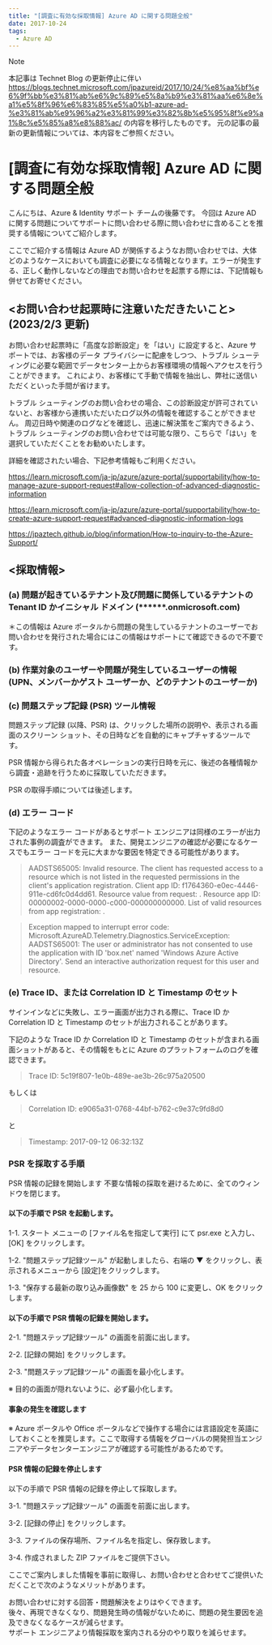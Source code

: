 ```yaml
---
title: "[調査に有効な採取情報] Azure AD に関する問題全般"
date: 2017-10-24
tags:
  - Azure AD
---
```


> [!NOTE]
> 本記事は Technet Blog の更新停止に伴い https://blogs.technet.microsoft.com/jpazureid/2017/10/24/%e8%aa%bf%e6%9f%bb%e3%81%ab%e6%9c%89%e5%8a%b9%e3%81%aa%e6%8e%a1%e5%8f%96%e6%83%85%e5%a0%b1-azure-ad-%e3%81%ab%e9%96%a2%e3%81%99%e3%82%8b%e5%95%8f%e9%a1%8c%e5%85%a8%e8%88%ac/ の内容を移行したものです。
> 元の記事の最新の更新情報については、本内容をご参照ください。

# [調査に有効な採取情報] Azure AD に関する問題全般

こんにちは、Azure & Identity サポート チームの後藤です。
今回は Azure AD に関する問題についてサポートに問い合わせる際に問い合わせに含めることを推奨する情報についてご紹介します。

ここでご紹介する情報は Azure AD が関係するようなお問い合わせでは、大体どのようなケースにおいても調査に必要になる情報となります。エラーが発生する、正しく動作しないなどの理由でお問い合わせを起票する際には、下記情報も併せてお寄せください。

## <お問い合わせ起票時に注意いただきたいこと> (2023/2/3 更新)
お問い合わせ起票時に「高度な診断設定」を「はい」に設定すると、Azure サポートでは、お客様のデータ プライバシーに配慮をしつつ、トラブル シューティングに必要な範囲でデータセンター上からお客様環境の情報へアクセスを行うことができます。
これにより、お客様にて手動で情報を抽出し、弊社に送信いただくといった手間が省けます。

トラブル シューティングのお問い合わせの場合、この診断設定が許可されていないと、お客様から連携いただいたログ以外の情報を確認することができません。
周辺日時や関連のログなどを確認し、迅速に解決策をご案内できるよう、トラブル シューティングのお問い合わせでは可能な限り、こちらで「はい」を選択していただくことをお勧めいたします。

詳細を確認されたい場合、下記参考情報もご利用ください。

https://learn.microsoft.com/ja-jp/azure/azure-portal/supportability/how-to-manage-azure-support-request#allow-collection-of-advanced-diagnostic-information

https://learn.microsoft.com/ja-jp/azure/azure-portal/supportability/how-to-create-azure-support-request#advanced-diagnostic-information-logs

https://jpaztech.github.io/blog/information/How-to-inquiry-to-the-Azure-Support/



## <採取情報>

### (a) 問題が起きているテナント及び問題に関係しているテナントの Tenant ID かイニシャル ドメイン (******.onmicrosoft.com)

＊この情報は Azure ポータルから問題の発生しているテナントのユーザーでお問い合わせを発行された場合にはこの情報はサポートにて確認できるので不要です。

### (b) 作業対象のユーザーや問題が発生しているユーザーの情報 (UPN、メンバーかゲスト ユーザーか、どのテナントのユーザーか)

### (c) 問題ステップ記録 (PSR) ツール情報

問題ステップ記録 (以降、PSR) は、クリックした場所の説明や、表示される画面のスクリーン ショット、その日時などを自動的にキャプチャするツールです。

PSR 情報から得られた各オペレーションの実行日時を元に、後述の各種情報から調査・追跡を行うために採取していただきます。

PSR の取得手順については後述します。

### (d) エラー コード

下記のようなエラー コードがあるとサポート エンジニアは同様のエラーが出力された事例の調査ができます。
また、開発エンジニアの確認が必要になるケースでもエラー コードを元に大まかな要因を特定できる可能性があります。

> AADSTS65005: Invalid resource. The client has requested access to a resource which is not listed in the requested permissions in the client's application registration. Client app ID: f1764360-e0ec-4446-911e-cd6fc0d4dd61. Resource value from request: . Resource app ID: 00000002-0000-0000-c000-000000000000. List of valid resources from app registration: .

> Exception mapped to interrupt error code: Microsoft.AzureAD.Telemetry.Diagnostics.ServiceException: AADSTS65001: The user or administrator has not consented to use the application with ID 'box.net' named 'Windows Azure Active Directory'. Send an interactive authorization request for this user and resource.

### (e) Trace ID、または Correlation ID と Timestamp のセット

サインインなどに失敗し、エラー画面が出力される際に、Trace ID か Correlation ID と Timestamp のセットが出力されることがあります。

下記のような Trace ID か Correlation ID と Timestamp のセットが含まれる画面ショットがあると、その情報をもとに Azure のプラットフォームのログを確認できます。

> Trace ID: 5c19f807-1e0b-489e-ae3b-26c975a20500

もしくは

> Correlation ID: e9065a31-0768-44bf-b762-c9e37c9fd8d0

と

> Timestamp: 2017-09-12 06:32:13Z


### PSR を採取する手順

PSR 情報の記録を開始します
不要な情報の採取を避けるために、全てのウィンドウを閉じます。

#### 以下の手順で PSR を起動します。

 1-1. スタート メニューの [ファイル名を指定して実行] にて psr.exe と入力し、[OK] をクリックします。

 1-2. "問題ステップ記録ツール" が起動しましたら、右端の ▼ をクリックし、表示されるメニューから [設定]をクリックします。

 1-3. "保存する最新の取り込み画像数" を 25 から 100 に変更し、OK をクリックします。

#### 以下の手順で PSR 情報の記録を開始します。
 2-1. "問題ステップ記録ツール" の画面を前面に出します。

 2-2. [記録の開始] をクリックします。

 2-3. "問題ステップ記録ツール" の画面を最小化します。

  ※ 目的の画面が隠れないように、必ず最小化します。

#### 事象の発生を確認します

  ※ Azure ポータルや Office ポータルなどで操作する場合には言語設定を英語にしておくことを推奨します。ここで取得する情報をグローバルの開発担当エンジニアやデータセンターエンジニアが確認する可能性があるためです。


#### PSR 情報の記録を停止します

以下の手順で PSR 情報の記録を停止して採取します。

 3-1. "問題ステップ記録ツール" の画面を前面に出します。

 3-2. [記録の停止] をクリックします。

 3-3. ファイルの保存場所、ファイル名を指定し、保存致します。

 3-4. 作成されました ZIP ファイルをご提供下さい。
 
 

ここでご案内しました情報を事前に取得し、お問い合わせと合わせてご提供いただくことで次のようなメリットがあります。

お問い合わせに対する回答・問題解決をよりはやくできます。  
後々、再現できなくなり、問題発生時の情報がないために、問題の発生要因を追及できなくなるケースが減らせます。  
サポート エンジニアより情報採取を案内される分のやり取りを減らせます。  


